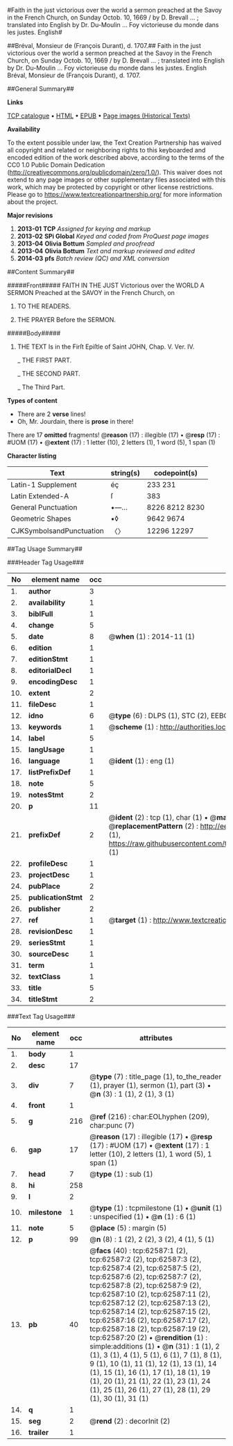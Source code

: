 #Faith in the just victorious over the world a sermon preached at the Savoy in the French Church, on Sunday Octob. 10, 1669 / by D. Brevall ... ; translated into English by Dr. Du-Moulin ... Foy victorieuse du monde dans les justes. English#

##Bréval, Monsieur de (François Durant), d. 1707.##
Faith in the just victorious over the world a sermon preached at the Savoy in the French Church, on Sunday Octob. 10, 1669 / by D. Brevall ... ; translated into English by Dr. Du-Moulin ...
Foy victorieuse du monde dans les justes. English
Bréval, Monsieur de (François Durant), d. 1707.

##General Summary##

**Links**

[TCP catalogue](http://www.ota.ox.ac.uk/tcp/)  • 
[HTML](http://tei.it.ox.ac.uk/tcp/Texts-HTML/free/A29/A29333.html)  • 
[EPUB](http://tei.it.ox.ac.uk/tcp/Texts-EPUB/free/A29/A29333.epub) • 
[Page images (Historical Texts)](https://historicaltexts.jisc.ac.uk/eebo-12498282e)

**Availability**

To the extent possible under law, the Text Creation Partnership has waived all copyright and related or neighboring rights to this keyboarded and encoded edition of the work described above, according to the terms of the CC0 1.0 Public Domain Dedication (http://creativecommons.org/publicdomain/zero/1.0/). This waiver does not extend to any page images or other supplementary files associated with this work, which may be protected by copyright or other license restrictions. Please go to https://www.textcreationpartnership.org/ for more information about the project.

**Major revisions**

1. __2013-01__ __TCP__ *Assigned for keying and markup*
1. __2013-02__ __SPi Global__ *Keyed and coded from ProQuest page images*
1. __2013-04__ __Olivia Bottum__ *Sampled and proofread*
1. __2013-04__ __Olivia Bottum__ *Text and markup reviewed and edited*
1. __2014-03__ __pfs__ *Batch review (QC) and XML conversion*

##Content Summary##

#####Front#####
FAITH IN THE JUST Victorious over the WORLD A SERMON Preached at the SAVOY in the French Church, on 
1. TO THE READERS.

1. THE PRAYER Before the SERMON.

#####Body#####

1. THE TEXT Is in the Firſt Epiſtle of Saint JOHN, Chap. V. Ver. IV.

    _ THE FIRST PART.

    _ THE SECOND PART.

    _ The Third Part.

**Types of content**

  * There are 2 **verse** lines!
  * Oh, Mr. Jourdain, there is **prose** in there!

There are 17 **omitted** fragments! 
 @__reason__ (17) : illegible (17)  •  @__resp__ (17) : #UOM (17)  •  @__extent__ (17) : 1 letter (10), 2 letters (1), 1 word (5), 1 span (1)

**Character listing**


|Text|string(s)|codepoint(s)|
|---|---|---|
|Latin-1 Supplement|éç|233 231|
|Latin Extended-A|ſ|383|
|General Punctuation|•—…|8226 8212 8230|
|Geometric Shapes|▪◊|9642 9674|
|CJKSymbolsandPunctuation|〈〉|12296 12297|

##Tag Usage Summary##

###Header Tag Usage###

|No|element name|occ|attributes|
|---|---|---|---|
|1.|__author__|3||
|2.|__availability__|1||
|3.|__biblFull__|1||
|4.|__change__|5||
|5.|__date__|8| @__when__ (1) : 2014-11 (1)|
|6.|__edition__|1||
|7.|__editionStmt__|1||
|8.|__editorialDecl__|1||
|9.|__encodingDesc__|1||
|10.|__extent__|2||
|11.|__fileDesc__|1||
|12.|__idno__|6| @__type__ (6) : DLPS (1), STC (2), EEBO-CITATION (1), OCLC (1), VID (1)|
|13.|__keywords__|1| @__scheme__ (1) : http://authorities.loc.gov/ (1)|
|14.|__label__|5||
|15.|__langUsage__|1||
|16.|__language__|1| @__ident__ (1) : eng (1)|
|17.|__listPrefixDef__|1||
|18.|__note__|5||
|19.|__notesStmt__|2||
|20.|__p__|11||
|21.|__prefixDef__|2| @__ident__ (2) : tcp (1), char (1)  •  @__matchPattern__ (2) : ([0-9\-]+):([0-9IVX]+) (1), (.+) (1)  •  @__replacementPattern__ (2) : http://eebo.chadwyck.com/downloadtiff?vid=$1&page=$2 (1), https://raw.githubusercontent.com/textcreationpartnership/Texts/master/tcpchars.xml#$1 (1)|
|22.|__profileDesc__|1||
|23.|__projectDesc__|1||
|24.|__pubPlace__|2||
|25.|__publicationStmt__|2||
|26.|__publisher__|2||
|27.|__ref__|1| @__target__ (1) : http://www.textcreationpartnership.org/docs/. (1)|
|28.|__revisionDesc__|1||
|29.|__seriesStmt__|1||
|30.|__sourceDesc__|1||
|31.|__term__|1||
|32.|__textClass__|1||
|33.|__title__|5||
|34.|__titleStmt__|2||


###Text Tag Usage###

|No|element name|occ|attributes|
|---|---|---|---|
|1.|__body__|1||
|2.|__desc__|17||
|3.|__div__|7| @__type__ (7) : title_page (1), to_the_reader (1), prayer (1), sermon (1), part (3)  •  @__n__ (3) : 1 (1), 2 (1), 3 (1)|
|4.|__front__|1||
|5.|__g__|216| @__ref__ (216) : char:EOLhyphen (209), char:punc (7)|
|6.|__gap__|17| @__reason__ (17) : illegible (17)  •  @__resp__ (17) : #UOM (17)  •  @__extent__ (17) : 1 letter (10), 2 letters (1), 1 word (5), 1 span (1)|
|7.|__head__|7| @__type__ (1) : sub (1)|
|8.|__hi__|258||
|9.|__l__|2||
|10.|__milestone__|1| @__type__ (1) : tcpmilestone (1)  •  @__unit__ (1) : unspecified (1)  •  @__n__ (1) : 6 (1)|
|11.|__note__|5| @__place__ (5) : margin (5)|
|12.|__p__|99| @__n__ (8) : 1 (2), 2 (2), 3 (2), 4 (1), 5 (1)|
|13.|__pb__|40| @__facs__ (40) : tcp:62587:1 (2), tcp:62587:2 (2), tcp:62587:3 (2), tcp:62587:4 (2), tcp:62587:5 (2), tcp:62587:6 (2), tcp:62587:7 (2), tcp:62587:8 (2), tcp:62587:9 (2), tcp:62587:10 (2), tcp:62587:11 (2), tcp:62587:12 (2), tcp:62587:13 (2), tcp:62587:14 (2), tcp:62587:15 (2), tcp:62587:16 (2), tcp:62587:17 (2), tcp:62587:18 (2), tcp:62587:19 (2), tcp:62587:20 (2)  •  @__rendition__ (1) : simple:additions (1)  •  @__n__ (31) : 1 (1), 2 (1), 3 (1), 4 (1), 5 (1), 6 (1), 7 (1), 8 (1), 9 (1), 10 (1), 11 (1), 12 (1), 13 (1), 14 (1), 15 (1), 16 (1), 17 (1), 18 (1), 19 (1), 20 (1), 21 (1), 22 (1), 23 (1), 24 (1), 25 (1), 26 (1), 27 (1), 28 (1), 29 (1), 30 (1), 31 (1)|
|14.|__q__|1||
|15.|__seg__|2| @__rend__ (2) : decorInit (2)|
|16.|__trailer__|1||

